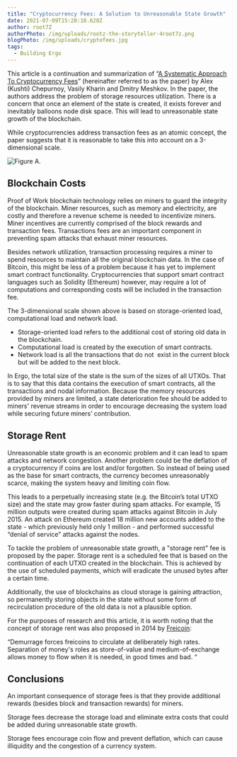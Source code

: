 ```yaml
---
title: "Cryptocurrency Fees: A Solution to Unreasonable State Growth"
date: 2021-07-09T15:28:18.620Z
author: root7Z
authorPhoto: /img/uploads/rootz-the-storyteller-4root7z.png
blogPhoto: /img/uploads/cryptofees.jpg
tags:
  - Building Ergo
---
```

<!--StartFragment-->

This article is a continuation and summarization of “[A Systematic Approach To Cryptocurrency Fees](https://fc18.ifca.ai/bitcoin/papers/bitcoin18-final18.pdf)” (hereinafter referred to as the paper) by Alex (Kushti) Chepurnoy, Vasily Kharin and Dmitry Meshkov. In the paper, the authors address the problem of storage resources utilization. There is a concern that once an element of the state is created, it exists forever and inevitably balloons node disk space. This will lead to unreasonable state growth of the blockchain.

While cryptocurrencies address transaction fees as an atomic concept, the paper suggests that it is reasonable to take this into account on a 3-dimensional scale.

![Figure A.](/img/uploads/3d.png)

## Blockchain Costs

Proof of Work blockchain technology relies on miners to guard the integrity of the blockchain. Miner resources, such as memory and electricity, are costly and therefore a revenue scheme is needed to incentivize miners. Miner incentives are currently comprised of the block rewards and transaction fees. Transactions fees are an important component in preventing spam attacks that exhaust miner resources.

Besides network utilization, transaction processing requires a miner to spend resources to maintain all the original blockchain data. In the case of Bitcoin, this might be less of a problem because it has yet to implement smart contract functionality. Cryptocurrencies that support smart contract languages such as Solidity (Ethereum) however, may require a lot of computations and corresponding costs will be included in the transaction fee.

The 3-dimensional scale shown above is based on storage-oriented load, computational load and network load.

* Storage-oriented load refers to the additional cost of storing old data in the blockchain. 
* Computational load is created by the execution of smart contracts. 
* Network load is all the transactions that do not  exist in the current block but will be added to the next block.

In Ergo, the total size of the state is the sum of the sizes of all UTXOs. That is to say that this data contains the execution of smart contracts, all the transactions and nodal information. Because the memory resources provided by miners are limited, a state deterioration fee should be added to miners' revenue streams in order to encourage decreasing the system load while securing future miners’ contribution.

## Storage Rent

Unreasonable state growth is an economic problem and it can lead to spam attacks and network congestion. Another problem could be the deflation of a cryptocurrency if coins are lost and/or forgotten. So instead of being used as the base for smart contracts, the currency becomes unreasonably scarce, making the system heavy and limiting coin flow.

This leads to a perpetually increasing state (e.g. the Bitcoin’s total UTXO size) and the state may grow faster during spam attacks. For example, 15 million outputs were created during spam attacks against Bitcoin in July 2015. An attack on Ethereum created 18 million new accounts added to the state - which previously held only 1 million - and performed successful “denial of service” attacks against the nodes.

To tackle the problem of unreasonable state growth, a "storage rent" fee is proposed by the paper. Storage rent is a scheduled fee that is based on the continuation of each UTXO created in the blockchain. This is achieved by the use of scheduled payments, which will eradicate the unused bytes after a certain time.

Additionally, the use of blockchains as cloud storage is gaining attraction, so permanently storing objects in the state without some form of recirculation procedure of the old data is not a plausible option.

For the purposes of research and this article, it is worth noting that the concept of storage rent was also proposed in 2014 by [Freicoin](http://freico.in):

“Demurrage forces freicoins to circulate at deliberately high rates. Separation of money's roles as store-of-value and medium-of-exchange allows money to flow when it is needed, in good times and bad. “

## Conclusions

An important consequence of storage fees is that they provide additional rewards (besides block and transaction rewards) for miners.

Storage fees decrease the storage load and eliminate extra costs that could be added during unreasonable state growth.

Storage fees encourage coin flow and prevent deflation, which can cause illiquidity and the congestion of a currency system.

<!--EndFragment-->